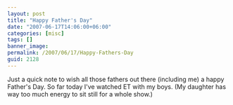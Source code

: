 ```yaml
---
layout: post
title: "Happy Father's Day"
date: "2007-06-17T14:06:00+06:00"
categories: [misc]
tags: []
banner_image: 
permalink: /2007/06/17/Happy-Fathers-Day
guid: 2128
---
```


Just a quick note to wish all those fathers out there (including me) a happy Father's Day. So far today I've watched ET with my boys. (My daughter has way too much energy to sit still for a whole show.)